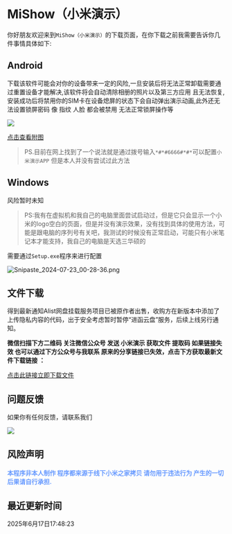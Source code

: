 
# MiShow（小米演示）

你好朋友欢迎来到`MiShow（小米演示）`的下载页面，在你下载之前我需要告诉你几件事情具体如下:

## Android 

下载该软件可能会对你的设备带来一定的风险,一旦安装后将无法正常卸载需要通过重置设备才能解决,该软件将会自动清除相册的照片以及第三方应用 且无法恢复,安装成功后将禁用你的SIM卡在设备熄屏的状态下会自动弹出演示动画,此外还无法设置锁屏密码 像 指纹 人脸 都会被禁用 无法正常锁屏操作等

![](https://ypy.zhuns.top/2024/11/22/xmysapp.png)

<a href="https://ypy.zhuns.top/2024/11/22/app.png" target="_blank">点击查看附图</a>

> PS.目前在网上找到了一个说法就是通过拨号输入`*#*#6666#*#*`可以配置`小米演示APP` 但是本人并没有尝试过此方法

## Windows

风险暂时未知

> PS:我有在虚拟机和我自己的电脑里面尝试启动过，但是它只会显示一个小米的logo空白的页面，但是并没有演示效果，没有找到具体的使用方法，可能是跟电脑的序列号有关吧，我测试的时候没有正常启动，可能只有小米笔记本才能支持，我自己的电脑是天选三华硕的 

需要通过`Setup.exe`程序来进行配置

![Snipaste_2024-07-23_00-28-36.png](https://ypy.zhuns.top/2024/07/23/Snipaste_2024-07-23_00-28-36.png)

## 文件下载

得到最新通知Alist网盘挂载服务项目已被原作者出售，收购方在新版本中添加了上传隐私内容的代码，出于安全考虑暂时暂停“进函云盘”服务，后续上线另行通知。

**微信扫描下方二维码 关注微信公众号 发送 小米演示 获取文件 提取码 如果链接失效 也可以通过下方公众号与我联系 原来的分享链接已失效，点击下方获取最新文件下载链接 ：** 

[点击此链接立即下载文件](https://www.123684.com/s/A5RtVv-UtDR?)

## 问题反馈

如果你有任何反馈，请联系我们

![](https://ypy.zhuns.top/2024/05/13/66417c79bacee.png)


## 风险声明

<h4 style="color:#6699ff;">本程序非本人制作 程序都来源于线下小米之家拷贝 请勿用于违法行为 产生的一切后果请自行承担.</h4>

## 最近更新时间

2025年6月17日17:48:23
